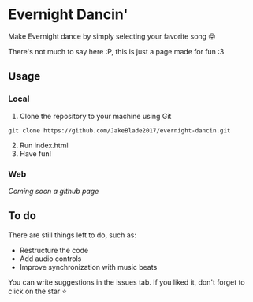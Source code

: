 
# Evernight Dancin'

Make Evernight dance by simply selecting your favorite song 😝

There's not much to say here :P, this is just a page made for fun :3

## Usage
### Local
1. Clone the repository to your machine using Git
```
git clone https://github.com/JakeBlade2017/evernight-dancin.git
```
2. Run index.html
3. Have fun!

### Web
_Coming soon a github page_

## To do
There are still things left to do, such as:
- Restructure the code
- Add audio controls
- Improve synchronization with music beats

You can write suggestions in the issues tab. If you liked it, don't forget to click on the star ⭐